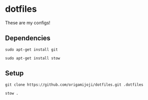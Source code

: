 # dotfiles

These are my configs!

## Dependencies

```
sudo apt-get install git
```

```
sudo apt-get install stow
```

## Setup
```
git clone https://github.com/origamijoji/dotfiles.git .dotfiles
```
```
stow .
```
